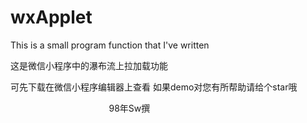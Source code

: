 # wxApplet
This is a small program function that I've written

这是微信小程序中的瀑布流上拉加载功能

可先下载在微信小程序编辑器上查看
如果demo对您有所帮助请给个star哦


                                         98年Sw撰
